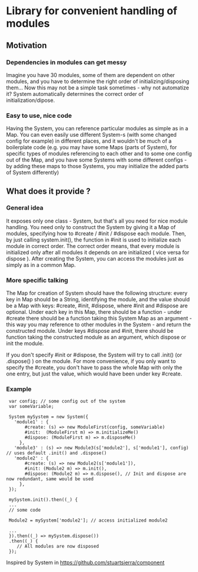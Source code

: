 # Library for convenient handling of modules

## Motivation
### Dependencies in modules can get messy
Imagine you have 30 modules, some of them are dependent on other modules,
and you have to determine the right order of initializing/disposing them... Now this
may not be a simple task sometimes - why not automatize it? System automatically
determines the correct order of initialization/dipose.

### Easy to use, nice code
Having the System, you can reference particular modules as simple as in a Map.
You can even easily use different System-s (with some changed config for example) 
in different places, and it wouldn't be much of a boilerplate code (e.g. you may
have some Maps (parts of System), for specific types of modules referencing
to each other and to some one config out of the Map, and you have some Systems with
some different configs - by adding these maps to those Systems, you may initialize
the added parts of System differently)

## What does it provide ?

### General idea
It exposes only one class - System, but that's all you need for nice module handling.
You need only to construct the System by giving it a Map of modules, specifying how to #create / #init / #dispose
each module. Then, by just calling system.init(), the function in #init is used to initialize
each module in correct order. The correct order means, that every module is initialized only
after all modules it depends on are initialized ( vice versa for dispose ). After creating the System,
you can access the modules just as simply as in a common Map.

### More specific talking
The Map for creation of System should have the following structure: every key in Map should be 
a String, identifying the module, and the value should be a Map with keys: #create, #init, #dispose,
where #init and #dispose are optional. Under each key in this Map, there should be a function - under #create there should be a function
taking this System Map as an argument - this way you may reference to other modules in the System - and return
the constructed module. Under keys #dispose and #init, there should be function taking the constructed
module as an argument, which dispose or init the module.

If you don't specify #init or #dispose, the System will try to call .init() (or .dispose() ) on the module.
For more convenience, if you only want to specify the #create, you don't have to pass the whole Map with only the one 
entry, but just the value, which would have been under key #create.

### Example

     var config; // some config out of the system
     var someVariable;
     
     System mySystem = new System({
       'module1' : {
           #create: (s) => new ModuleFirst(config, someVariable)
           #init:  (ModuleFirst m) => m.initializeMe()
           #dispose: (ModuleFirst m) => m.disposeMe()
         },
       'module3' : (s) => new Module3(s['module2'], s['module1'], config)  // uses default .init() and .dispose()
       'module2' : {
           #create: (s) => new Module2(s['module1']),
           #init: (Module2 m) => m.init(),
           #dispose: (Module2 m) => m.dispose(), // Init and dispose are now redundant, same would be used 
         },
     });
     
     mySystem.init().then((_) {
     ... 
     // some code
     
     Module2 = mySystem['module2']; // access initialized module2
     
     ...
     }).then((_) => mySystem.dispose())
     .then((_) {
        // All modules are now disposed
     }); 

Inspired by System in https://github.com/stuartsierra/component
